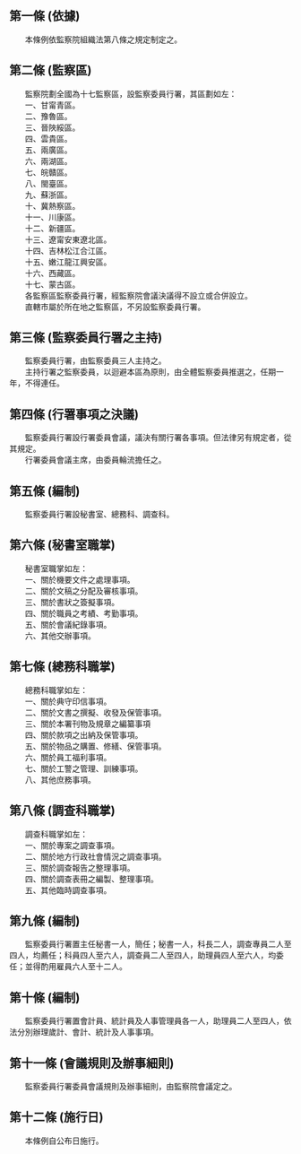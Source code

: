第一條 (依據)
-------------
　　本條例依監察院組織法第八條之規定制定之。  


第二條 (監察區)
---------------
　　監察院劃全國為十七監察區，設監察委員行署，其區劃如左：  
　　一、甘甯青區。  
　　二、豫魯區。  
　　三、晉陜綏區。  
　　四、雲貴區。  
　　五、兩廣區。  
　　六、兩湖區。  
　　七、皖贛區。  
　　八、閩臺區。  
　　九、蘇浙區。  
　　十、冀熱察區。  
　　十一、川康區。  
　　十二、新疆區。  
　　十三、遼甯安東遼北區。  
　　十四、吉林松江合江區。  
　　十五、嫩江龍江興安區。  
　　十六、西藏區。  
　　十七、蒙古區。  
　　各監察區監察委員行署，經監察院會議決議得不設立或合併設立。  
　　直轄市屬於所在地之監察區，不另設監察委員行署。  


第三條 (監察委員行署之主持)
---------------------------
　　監察委員行署，由監察委員三人主持之。  
　　主持行署之監察委員，以迴避本區為原則，由全體監察委員推選之，任期一年，不得連任。  


第四條 (行署事項之決議)
-----------------------
　　監察委員行署設行署委員會議，議決有關行署各事項。但法律另有規定者，從其規定。  
　　行署委員會議主席，由委員輪流擔任之。  


第五條 (編制)
-------------
　　監察委員行署設秘書室、總務科、調查科。  


第六條 (秘書室職掌)
-------------------
　　秘書室職掌如左：  
　　一、關於機要文件之處理事項。  
　　二、關於文稿之分配及審核事項。  
　　三、關於書狀之簽擬事項。  
　　四、關於職員之考績、考勤事項。  
　　五、關於會議紀錄事項。  
　　六、其他交辦事項。  


第七條 (總務科職掌)
-------------------
　　總務科職掌如左：  
　　一、關於典守印信事項。  
　　二、關於文書之撰擬、收發及保管事項。  
　　三、關於本署刊物及規章之編纂事項  
　　四、關於款項之出納及保管事項。  
　　五、關於物品之購置、修繕、保管事項。  
　　六、關於員工福利事項。  
　　七、關於工警之管理、訓練事項。  
　　八、其他庶務事項。  


第八條 (調查科職掌)
-------------------
　　調查科職掌如左：  
　　一、關於專案之調查事項。  
　　二、關於地方行政社會情況之調查事項。  
　　三、關於調查報告之整理事項。  
　　四、關於調查表冊之編製、整理事項。  
　　五、其他臨時調查事項。  


第九條 (編制)
-------------
　　監察委員行署置主任秘書一人，簡任；秘書一人，科長二人，調查專員二人至四人，均薦任；科員四人至六人，調查員二人至四人，助理員四人至六人，均委任；並得酌用雇員六人至十二人。  


第十條 (編制)
-------------
　　監察委員行署置會計員、統計員及人事管理員各一人，助理員二人至四人，依法分別辦理歲計、會計、統計及人事事項。  


第十一條 (會議規則及辦事細則)
-----------------------------
　　監察委員行署委員會議規則及辦事細則，由監察院會議定之。  


第十二條 (施行日)
-----------------
　　本條例自公布日施行。